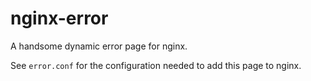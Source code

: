 # nginx-error

A handsome dynamic error page for nginx.

See `error.conf` for the configuration needed to add this page to nginx.
